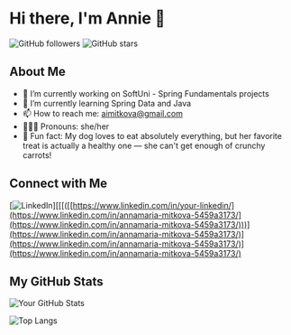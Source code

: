 
# Hi there, I'm Annie 👋

![GitHub followers](https://img.shields.io/github/followers/pproxidevengwes?label=Follow&style=social)
![GitHub stars](https://img.shields.io/github/stars/pproxidevengwes?affiliations=OWNER%2CCOLLABORATOR&style=social)

## About Me

- 🔭 I’m currently working on SoftUni - Spring Fundamentals projects
- 🌱 I’m currently learning Spring Data and Java 
- 📫 How to reach me: aimitkova@gmail.com
- 👩🏻‍💻 Pronouns: she/her
- 🐾 Fun fact: My dog loves to eat absolutely everything, but her favorite treat is actually a healthy one — she can't get enough of crunchy carrots!

## Connect with Me

[![LinkedIn](https://img.shields.io/badge/LinkedIn-blue?style=flat&logo=linkedin&logoColor=white)][[[([[https://www.linkedin.com/in/your-linkedin/](https://www.linkedin.com/in/annamaria-mitkova-5459a3173/](https://www.linkedin.com/in/annamaria-mitkova-5459a3173/)))](https://www.linkedin.com/in/annamaria-mitkova-5459a3173/)](https://www.linkedin.com/in/annamaria-mitkova-5459a3173/)](https://www.linkedin.com/in/annamaria-mitkova-5459a3173/)

## My GitHub Stats

![Your GitHub Stats](https://github-readme-stats.vercel.app/api?username=pproxidevengwes&show_icons=true&theme=radical)

![Top Langs](https://github-readme-stats.vercel.app/api/top-langs/?username=pproxidevengwes&layout=compact&theme=radical)
